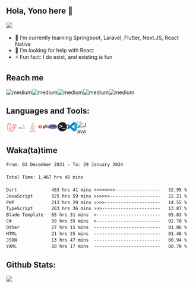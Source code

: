 
## Hola, Yono here 👋
![](https://visitor-badge.laobi.icu/badge?page_id=chrisdionisius)
- 🌱 I’m currently learning Springboot, Laravel, Flutter, Next.JS, React Native
- 🤔 I’m looking for help with React
- ⚡ Fun fact: I do exist, and existing is fun

## Reach me

[<img align="left" alt="medium" src="https://img.shields.io/badge/LinkedIn-0077B5?style=for-the-badge&logo=linkedin&logoColor=white" />][linkedin]
[<img align="left" alt="medium" src="https://img.shields.io/badge/GitHub-100000?style=for-the-badge&logo=github&logoColor=white"/>][github]
[<img align="left" alt="medium" src="https://img.shields.io/badge/Facebook-1877F2?style=for-the-badge&logo=facebook&logoColor=white" />][facebook]
[<img align="left" alt="medium" src="https://img.shields.io/badge/Instagram-E4405F?style=for-the-badge&logo=instagram&logoColor=white" />][instagram]
[<img align="left" alt="medium" src="https://img.shields.io/badge/Twitter-1DA1F2?style=for-the-badge&logo=twitter&logoColor=white" />][twitter]

<br />

## Languages and Tools:
<p align="center">
<img align="left" alt="Laravel" width="30px" src="https://raw.githubusercontent.com/github/explore/56a826d05cf762b2b50ecbe7d492a839b04f3fbf/topics/laravel/laravel.png" />
<img align="left" alt="MySQL" width="26px" src="https://raw.githubusercontent.com/github/explore/80688e429a7d4ef2fca1e82350fe8e3517d3494d/topics/mysql/mysql.png" />
<img align="left" alt="Java" width="30px" src="https://raw.githubusercontent.com/github/explore/80688e429a7d4ef2fca1e82350fe8e3517d3494d/topics/java/java.png" />
<img align="left" alt="Git" width="26px" src="https://raw.githubusercontent.com/github/explore/80688e429a7d4ef2fca1e82350fe8e3517d3494d/topics/git/git.png" />
<img align="left" alt="Php" width="26px" src="https://raw.githubusercontent.com/github/explore/ccc16358ac4530c6a69b1b80c7223cd2744dea83/topics/php/php.png" />
<img align="left" alt="Terminal" width="26px" src="https://raw.githubusercontent.com/github/explore/80688e429a7d4ef2fca1e82350fe8e3517d3494d/topics/terminal/terminal.png" />
<img align="left" alt="Visual Studio Code" width="26px" src="https://raw.githubusercontent.com/github/explore/80688e429a7d4ef2fca1e82350fe8e3517d3494d/topics/visual-studio-code/visual-studio-code.png" />
<img align="left" alt="Java" width="26px" src="https://camo.githubusercontent.com/dba44352519c595b249c605692a52a258f9fcd93e7cf3b086c4240b508e874b6/68747470733a2f2f63646e2e7261776769742e636f6d2f6269744865726f2f62697449636f6e2f6d61737465722f7376672f6a6176612d616c742d73712e737667" />
</p>

<br />
<br />

## Waka(ta)time
<!--START_SECTION:waka-->

```txt
From: 02 December 2021 - To: 29 January 2024

Total Time: 1,467 hrs 46 mins

Dart             483 hrs 41 mins >>>>>>>>-----------------   32.95 %
JavaScript       325 hrs 59 mins >>>>>>-------------------   22.21 %
PHP              213 hrs 29 mins >>>>---------------------   14.55 %
TypeScript       203 hrs 36 mins >>>----------------------   13.87 %
Blade Template   85 hrs 31 mins  >------------------------   05.83 %
C#               39 hrs 35 mins  >------------------------   02.70 %
Other            27 hrs 15 mins  -------------------------   01.86 %
HTML             21 hrs 25 mins  -------------------------   01.46 %
JSON             13 hrs 47 mins  -------------------------   00.94 %
YAML             10 hrs 17 mins  -------------------------   00.70 %
```

<!--END_SECTION:waka-->

## Github Stats:
<div>
<a href="https://github-readme-stats.vercel.app/api?username=chrisdionisius&theme=tokyonight" >
  <img align="left" src="https://github-readme-stats.vercel.app/api?username=chrisdionisius&count_private=true&show_icons=true&theme=aura_dark" />
</a>
</div>

[linkedin]: https://www.linkedin.com/in/chris-dionisius/
[instagram]: https://www.instagram.com/chrisdionisius/
[twitter]: https://twitter.com/chris_dionisius
[facebook]: https://www.facebook.com/chrisdionisius
[github]: https://github.com/chrisdionisius

